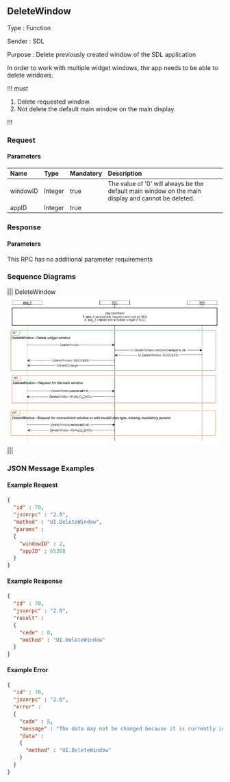 ## DeleteWindow

Type
: Function

Sender
: SDL

Purpose
: Delete previously created window of the SDL application

In order to work with multiple widget windows, the app needs to be able to delete windows. 

!!! must

1. Delete requested window.
2. Not delete the default main window on the main display. 

!!!

### Request

#### Parameters

|Name|Type|Mandatory|Description|
|:---|:---|:--------|:---------|
|windowID|Integer|true|The value of '0' will always be the default main window on the main display and cannot be deleted.|
|appID|Integer|true||

### Response

#### Parameters
This RPC has no additional parameter requirements


### Sequence Diagrams
|||
DeleteWindow
![DeleteWindow](./assets/DeleteWindow.png)
|||


### JSON Message Examples

#### Example Request

```json
{
  "id" : 70,
  "jsonrpc" : "2.0",
  "method" : "UI.DeleteWindow",
  "params" :
  {
    "windowID" : 2,
    "appID" : 65368
  }
}
```

#### Example Response

```json
{
  "id" : 70,
  "jsonrpc" : "2.0",
  "result" :
  {
    "code" : 0,
    "method" : "UI.DeleteWindow"
  }
}
```

#### Example Error

```json
{
  "id" : 70,
  "jsonrpc" : "2.0",
  "error" :
  {
    "code" : 8,
    "message" : "The data may not be changed because it is currently in use",
    "data" :
    {
      "method" : "UI.DeleteWindow"
    }
  }
}
```
